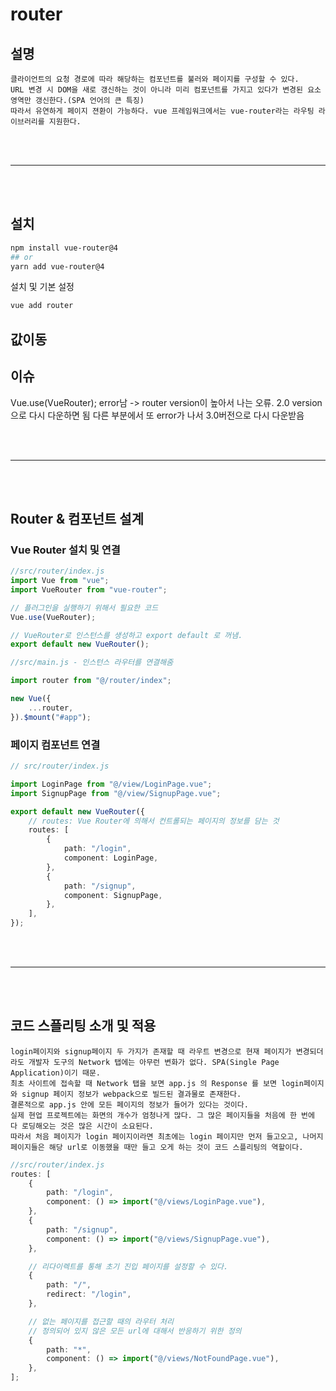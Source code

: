# router

## 설명

    클라이언트의 요청 경로에 따라 해당하는 컴포넌트를 불러와 페이지를 구성할 수 있다.
    URL 변경 시 DOM을 새로 갱신하는 것이 아니라 미리 컴포넌트를 가지고 있다가 변경된 요소영역만 갱신한다.(SPA 언어의 큰 특징)
    따라서 유연하게 페이지 젼환이 가능하다. vue 프레임워크에서는 vue-router라는 라우팅 라이브러리를 지원한다.

<br/><br/>

---

<br/><br/>

## 설치

```bash
npm install vue-router@4
## or
yarn add vue-router@4
```

설치 및 기본 설정

```bash
vue add router
```

## 값이동

## 이슈

Vue.use(VueRouter); error남 -> router version이 높아서 나는 오류. 2.0 version으로 다시 다운하면 됨
다른 부분에서 또 error가 나서 3.0버전으로 다시 다운받음

<br/><br/>

---

<br/><br/>

## Router & 컴포넌트 설계

### Vue Router 설치 및 연결

```ts
//src/router/index.js
import Vue from "vue";
import VueRouter from "vue-router";

// 플러그인을 실행하기 위해서 필요한 코드
Vue.use(VueRouter);

// VueRouter로 인스턴스를 생성하고 export default 로 꺼냄.
export default new VueRouter();
```

```ts
//src/main.js - 인스턴스 라우터를 연결해줌

import router from "@/router/index";

new Vue({
    ...router,
}).$mount("#app");
```

### 페이지 컴포넌트 연결

```ts
// src/router/index.js

import LoginPage from "@/view/LoginPage.vue";
import SignupPage from "@/view/SignupPage.vue";

export default new VueRouter({
    // routes: Vue Router에 의해서 컨트롤되는 페이지의 정보를 담는 것
    routes: [
        {
            path: "/login",
            component: LoginPage,
        },
        {
            path: "/signup",
            component: SignupPage,
        },
    ],
});
```

<br/><br/>

---

<br/><br/>

## 코드 스플리팅 소개 및 적용

    login페이지와 signup페이지 두 가지가 존재할 때 라우트 변경으로 현재 페이지가 변경되더라도 개발자 도구의 Network 탭에는 아무런 변화가 없다. SPA(Single Page Application)이기 때문.
    최초 사이트에 접속할 때 Network 탭을 보면 app.js 의 Response 를 보면 login페이지와 signup 페이지 정보가 webpack으로 빌드된 결과물로 존재한다.
    결론적으로 app.js 안에 모든 페이지의 정보가 들어가 있다는 것이다.
    실제 현업 프로젝트에는 화면의 개수가 엄청나게 많다. 그 많은 페이지들을 처음에 한 번에 다 로딩해오는 것은 많은 시간이 소요된다.
    따라서 처음 페이지가 login 페이지이라면 최초에는 login 페이지만 먼저 들고오고, 나머지 페이지들은 해당 url로 이동했을 때만 들고 오게 하는 것이 코드 스플리팅의 역할이다.

```ts
//src/router/index.js
routes: [
    {
        path: "/login",
        component: () => import("@/views/LoginPage.vue"),
    },
    {
        path: "/signup",
        component: () => import("@/views/SignupPage.vue"),
    },

    // 리다이렉트를 통해 초기 진입 페이지를 설정할 수 있다.
    {
        path: "/",
        redirect: "/login",
    },

    // 없는 페이지를 접근할 때의 라우터 처리
    // 정의되어 있지 않은 모든 url에 대해서 반응하기 위한 정의
    {
        path: "*",
        component: () => import("@/views/NotFoundPage.vue"),
    },
];
```
